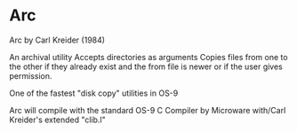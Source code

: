 # ArcArc by Carl Kreider (1984)An archival utilityAccepts directories as argumentsCopies files from one to the other if they already existand the from file is newer or if the user gives permission.One of the fastest "disk copy" utilities in OS-9Arc will compile with the standard OS-9 C Compiler by Microwarewith/Carl Kreider's extended "clib.l"